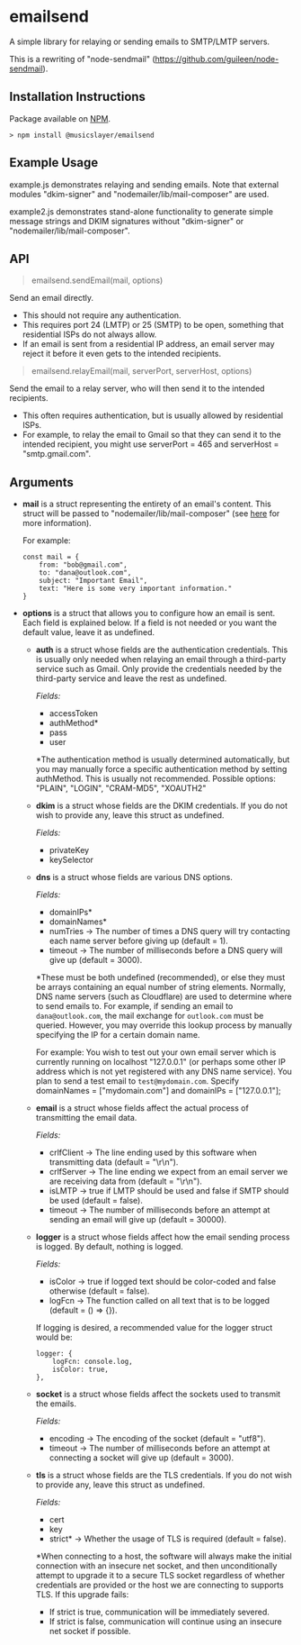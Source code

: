 # emailsend
A simple library for relaying or sending emails to SMTP/LMTP servers.

This is a rewriting of "node-sendmail" (https://github.com/guileen/node-sendmail).

## Installation Instructions
Package available on [NPM](https://www.npmjs.com/package/@musicslayer/emailsend).

`> npm install @musicslayer/emailsend`

## Example Usage
example.js demonstrates relaying and sending emails. Note that external modules "dkim-signer" and "nodemailer/lib/mail-composer" are used.

example2.js demonstrates stand-alone functionality to generate simple message strings and DKIM signatures without "dkim-signer" or "nodemailer/lib/mail-composer".

## API
> emailsend.sendEmail(mail, options)

Send an email directly.
- This should not require any authentication.
- This requires port 24 (LMTP) or 25 (SMTP) to be open, something that residential ISPs do not always allow.
- If an email is sent from a residential IP address, an email server may reject it before it even gets to the intended recipients.

> emailsend.relayEmail(mail, serverPort, serverHost, options)

Send the email to a relay server, who will then send it to the intended recipients.
- This often requires authentication, but is usually allowed by residential ISPs.
- For example, to relay the email to Gmail so that they can send it to the intended recipient, you might use serverPort = 465 and serverHost = "smtp.gmail.com".

## Arguments
- **mail** is a struct representing the entirety of an email's content. This struct will be passed to "nodemailer/lib/mail-composer" (see [here](https://nodemailer.com/extras/mailcomposer/#e-mail-message-fields) for more information).

    For example:
    ```
    const mail = {
        from: "bob@gmail.com",
        to: "dana@outlook.com",
        subject: "Important Email",
        text: "Here is some very important information."
    }
    ```

- **options** is a struct that allows you to configure how an email is sent. Each field is explained below. If a field is not needed or you want the default value, leave it as undefined.

    - **auth** is a struct whose fields are the authentication credentials. This is usually only needed when relaying an email through a third-party service such as Gmail. Only provide the credentials needed by the third-party service and leave the rest as undefined.
    
        *Fields:*
        - accessToken
        - authMethod*
        - pass
        - user
        
        *The authentication method is usually determined automatically, but you may manually force a specific authentication method by setting authMethod. This is usually not recommended. Possible options: "PLAIN", "LOGIN", "CRAM-MD5", "XOAUTH2"
    
    - **dkim** is a struct whose fields are the DKIM credentials. If you do not wish to provide any, leave this struct as undefined.
    
        *Fields:*
        - privateKey
        - keySelector
    
    - **dns** is a struct whose fields are various DNS options.
    
        *Fields:*
        - domainIPs*
        - domainNames*
        - numTries -> The number of times a DNS query will try contacting each name server before giving up (default = 1).
        - timeout -> The number of milliseconds before a DNS query will give up (default = 3000).
        
        *These must be both undefined (recommended), or else they must be arrays containing an equal number of string elements. Normally, DNS name servers (such as Cloudflare) are used to determine where to send emails to. For example, if sending an email to `dana@outlook.com`, the mail exchange for `outlook.com` must be queried. However, you may override this lookup process by manually specifying the IP for a certain domain name.
        
        For example: You wish to test out your own email server which is currently running on localhost "127.0.0.1" (or perhaps some other IP address which is not yet registered with any DNS name service). You plan to send a test email to `test@mydomain.com`. Specify domainNames = ["mydomain.com"] and domainIPs = ["127.0.0.1"];
    
    - **email** is a struct whose fields affect the actual process of transmitting the email data.
    
        *Fields:*
        - crlfClient -> The line ending used by this software when transmitting data (default = "\r\n").
        - crlfServer -> The line ending we expect from an email server we are receiving data from (default = "\r\n").
        - isLMTP -> true if LMTP should be used and false if SMTP should be used (default = false).
        - timeout -> The number of milliseconds before an attempt at sending an email will give up (default = 30000).
    
    - **logger** is a struct whose fields affect how the email sending process is logged. By default, nothing is logged.
    
        *Fields:*
        - isColor -> true if logged text should be color-coded and false otherwise (default = false).
        - logFcn -> The function called on all text that is to be logged (default = () => {}).
        
        If logging is desired, a recommended value for the logger struct would be:
        ```
        logger: {
            logFcn: console.log,
            isColor: true,
        },
        ```
    
    - **socket** is a struct whose fields affect the sockets used to transmit the emails.
    
        *Fields:*
        - encoding -> The encoding of the socket (default = "utf8").
        - timeout -> The number of milliseconds before an attempt at connecting a socket will give up (default = 3000).
    
    - **tls** is a struct whose fields are the TLS credentials. If you do not wish to provide any, leave this struct as undefined.
    
        *Fields:*
        - cert
        - key
        - strict* -> Whether the usage of TLS is required (default = false).
        
        *When connecting to a host, the software will always make the initial connection with an insecure net socket, and then unconditionally attempt to upgrade it to a secure TLS socket regardless of whether credentials are provided or the host we are connecting to supports TLS. If this upgrade fails:
        - If strict is true, communication will be immediately severed.
        - If strict is false, communication will continue using an insecure net socket if possible.
